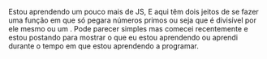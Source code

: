 Estou aprendendo um pouco mais de JS, E aqui têm dois jeitos de se fazer uma função em que só pegara números primos ou seja que é divisível por ele mesmo ou um .
Pode parecer simples mas comecei recentemente e estou postando para mostrar o que eu estou aprendendo ou aprendi durante o tempo em que estou aprendendo a programar. 